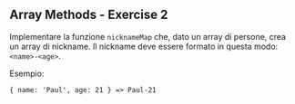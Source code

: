 ## Array Methods - Exercise 2

Implementare la funzione `nicknameMap` che, dato un array di persone, crea un array di nickname. Il nickname deve essere formato in questa modo: `<name>-<age>`.

Esempio:
```
{ name: 'Paul', age: 21 } => Paul-21
```